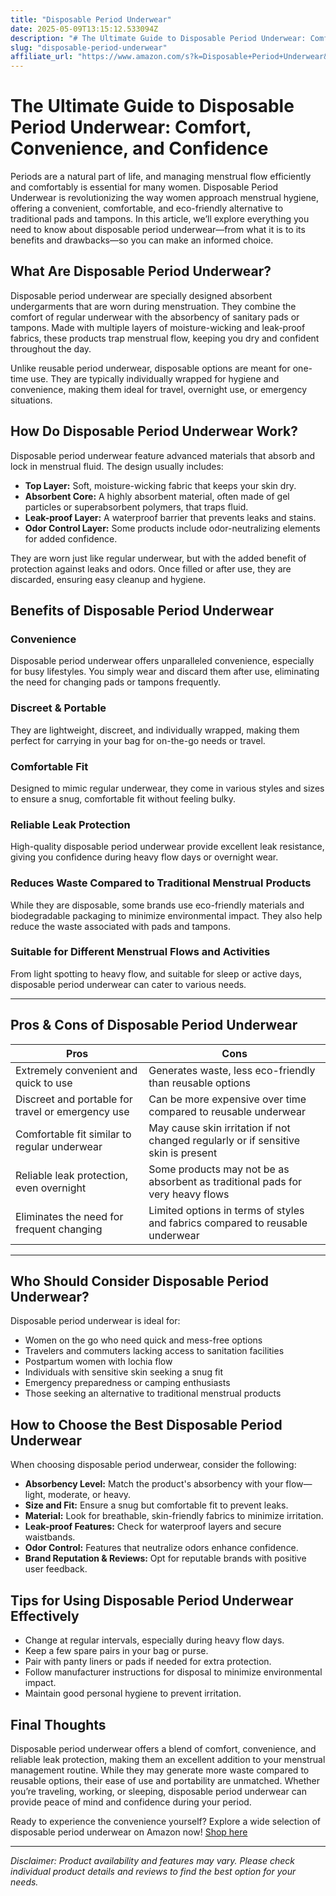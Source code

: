 ```yaml
---
title: "Disposable Period Underwear"
date: 2025-05-09T13:15:12.533094Z
description: "# The Ultimate Guide to Disposable Period Underwear: Comfort, Convenience, and Confidence..."
slug: "disposable-period-underwear"
affiliate_url: "https://www.amazon.com/s?k=Disposable+Period+Underwear&linkCode=ll2&tag=alrimweb-20&linkId=962a266b787d542ab04ab490b34de0ce&language=en_US&ref_=as_li_ss_tl"
---
```

# The Ultimate Guide to Disposable Period Underwear: Comfort, Convenience, and Confidence

Periods are a natural part of life, and managing menstrual flow efficiently and comfortably is essential for many women. Disposable Period Underwear is revolutionizing the way women approach menstrual hygiene, offering a convenient, comfortable, and eco-friendly alternative to traditional pads and tampons. In this article, we’ll explore everything you need to know about disposable period underwear—from what it is to its benefits and drawbacks—so you can make an informed choice.

## What Are Disposable Period Underwear?

Disposable period underwear are specially designed absorbent undergarments that are worn during menstruation. They combine the comfort of regular underwear with the absorbency of sanitary pads or tampons. Made with multiple layers of moisture-wicking and leak-proof fabrics, these products trap menstrual flow, keeping you dry and confident throughout the day.

Unlike reusable period underwear, disposable options are meant for one-time use. They are typically individually wrapped for hygiene and convenience, making them ideal for travel, overnight use, or emergency situations.

## How Do Disposable Period Underwear Work?

Disposable period underwear feature advanced materials that absorb and lock in menstrual fluid. The design usually includes:

- **Top Layer:** Soft, moisture-wicking fabric that keeps your skin dry.
- **Absorbent Core:** A highly absorbent material, often made of gel particles or superabsorbent polymers, that traps fluid.
- **Leak-proof Layer:** A waterproof barrier that prevents leaks and stains.
- **Odor Control Layer:** Some products include odor-neutralizing elements for added confidence.

They are worn just like regular underwear, but with the added benefit of protection against leaks and odors. Once filled or after use, they are discarded, ensuring easy cleanup and hygiene.

## Benefits of Disposable Period Underwear

### Convenience
Disposable period underwear offers unparalleled convenience, especially for busy lifestyles. You simply wear and discard them after use, eliminating the need for changing pads or tampons frequently.

### Discreet & Portable
They are lightweight, discreet, and individually wrapped, making them perfect for carrying in your bag for on-the-go needs or travel.

### Comfortable Fit
Designed to mimic regular underwear, they come in various styles and sizes to ensure a snug, comfortable fit without feeling bulky.

### Reliable Leak Protection
High-quality disposable period underwear provide excellent leak resistance, giving you confidence during heavy flow days or overnight wear.

### Reduces Waste Compared to Traditional Menstrual Products
While they are disposable, some brands use eco-friendly materials and biodegradable packaging to minimize environmental impact. They also help reduce the waste associated with pads and tampons.

### Suitable for Different Menstrual Flows and Activities
From light spotting to heavy flow, and suitable for sleep or active days, disposable period underwear can cater to various needs.

---

## Pros & Cons of Disposable Period Underwear

| **Pros** | **Cons** |
|------------|------------|
| Extremely convenient and quick to use | Generates waste, less eco-friendly than reusable options |
| Discreet and portable for travel or emergency use | Can be more expensive over time compared to reusable underwear |
| Comfortable fit similar to regular underwear | May cause skin irritation if not changed regularly or if sensitive skin is present |
| Reliable leak protection, even overnight | Some products may not be as absorbent as traditional pads for very heavy flows |
| Eliminates the need for frequent changing | Limited options in terms of styles and fabrics compared to reusable underwear |

---

## Who Should Consider Disposable Period Underwear?

Disposable period underwear is ideal for:

- Women on the go who need quick and mess-free options
- Travelers and commuters lacking access to sanitation facilities
- Postpartum women with lochia flow
- Individuals with sensitive skin seeking a snug fit
- Emergency preparedness or camping enthusiasts
- Those seeking an alternative to traditional menstrual products

## How to Choose the Best Disposable Period Underwear

When choosing disposable period underwear, consider the following:

- **Absorbency Level:** Match the product's absorbency with your flow—light, moderate, or heavy.
- **Size and Fit:** Ensure a snug but comfortable fit to prevent leaks.
- **Material:** Look for breathable, skin-friendly fabrics to minimize irritation.
- **Leak-proof Features:** Check for waterproof layers and secure waistbands.
- **Odor Control:** Features that neutralize odors enhance confidence.
- **Brand Reputation & Reviews:** Opt for reputable brands with positive user feedback.

## Tips for Using Disposable Period Underwear Effectively

- Change at regular intervals, especially during heavy flow days.
- Keep a few spare pairs in your bag or purse.
- Pair with panty liners or pads if needed for extra protection.
- Follow manufacturer instructions for disposal to minimize environmental impact.
- Maintain good personal hygiene to prevent irritation.

## Final Thoughts

Disposable period underwear offers a blend of comfort, convenience, and reliable leak protection, making them an excellent addition to your menstrual management routine. While they may generate more waste compared to reusable options, their ease of use and portability are unmatched. Whether you’re traveling, working, or sleeping, disposable period underwear can provide peace of mind and confidence during your period.

Ready to experience the convenience yourself? Explore a wide selection of disposable period underwear on Amazon now! [Shop here](https://www.amazon.com/s?k=Disposable+Period+Underwear&linkCode=ll2&tag=alrimweb-20&linkId=962a266b787d542ab04ab490b34de0ce&language=en_US&ref_=as_li_ss_tl)

---

*Disclaimer: Product availability and features may vary. Please check individual product details and reviews to find the best option for your needs.*